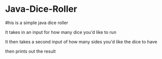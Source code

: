 # Java-Dice-Roller

#his is a simple java dice roller

It takes in an input for how many dice you'd like to run

It then takes a second input of how many sides you'd like the dice to have

then prints out the result
